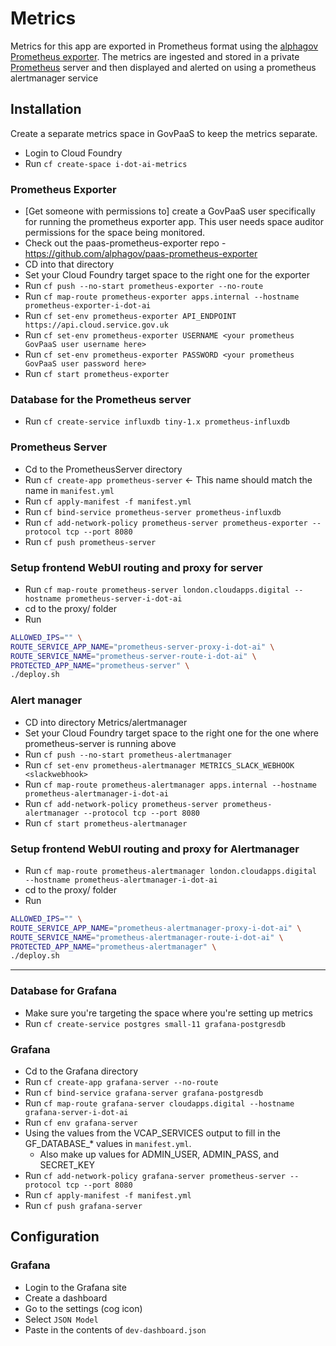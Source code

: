 # Metrics

Metrics for this app are exported in Prometheus format using the [alphagov Prometheus exporter](https://github.com/alphagov/paas-prometheus-exporter).
The metrics are ingested and stored in a private [Prometheus](https://prometheus.io/) server and then displayed and alerted on using a prometheus alertmanager service

## Installation

Create a separate metrics space in GovPaaS to keep the metrics separate.

- Login to Cloud Foundry
- Run `cf create-space i-dot-ai-metrics`

### Prometheus Exporter

- [Get someone with permissions to] create a GovPaaS user specifically for running the prometheus exporter app. This user needs space auditor permissions for the space being monitored.
- Check out the paas-prometheus-exporter repo - https://github.com/alphagov/paas-prometheus-exporter
- CD into that directory
- Set your Cloud Foundry target space to the right one for the exporter
- Run `cf push --no-start prometheus-exporter --no-route`
- Run `cf map-route prometheus-exporter apps.internal --hostname prometheus-exporter-i-dot-ai`
- Run `cf set-env prometheus-exporter API_ENDPOINT https://api.cloud.service.gov.uk`
- Run `cf set-env prometheus-exporter USERNAME <your prometheus GovPaaS user username here>`
- Run `cf set-env prometheus-exporter PASSWORD <your prometheus GovPaaS user password here>`
- Run `cf start prometheus-exporter`

### Database for the Prometheus server

- Run `cf create-service influxdb tiny-1.x prometheus-influxdb`

### Prometheus Server
- Cd to the PrometheusServer directory
- Run `cf create-app prometheus-server` <- This name should match the name in `manifest.yml`
- Run `cf apply-manifest -f manifest.yml`
- Run `cf bind-service prometheus-server prometheus-influxdb`
- Run `cf add-network-policy prometheus-server prometheus-exporter --protocol tcp --port 8080`
- Run `cf push prometheus-server`

### Setup frontend WebUI routing and proxy for server
- Run `cf map-route prometheus-server london.cloudapps.digital --hostname prometheus-server-i-dot-ai`
- cd to the proxy/ folder
- Run 
```bash
ALLOWED_IPS="" \
ROUTE_SERVICE_APP_NAME="prometheus-server-proxy-i-dot-ai" \
ROUTE_SERVICE_NAME="prometheus-server-route-i-dot-ai" \
PROTECTED_APP_NAME="prometheus-server" \
./deploy.sh
```

### Alert manager
- CD into directory Metrics/alertmanager
- Set your Cloud Foundry target space to the right one for the one where prometheus-server is running above
- Run `cf push --no-start prometheus-alertmanager`
- Run `cf set-env prometheus-alertmanager METRICS_SLACK_WEBHOOK <slackwebhook>`
- Run `cf map-route prometheus-alertmanager apps.internal --hostname prometheus-alertmanager-i-dot-ai`
- Run `cf add-network-policy prometheus-server prometheus-alertmanager --protocol tcp --port 8080`
- Run `cf start prometheus-alertmanager`

### Setup frontend WebUI routing and proxy for Alertmanager
- Run `cf map-route prometheus-alertmanager london.cloudapps.digital --hostname prometheus-alertmanager-i-dot-ai`
- cd to the proxy/ folder
- Run 
```bash
ALLOWED_IPS="" \
ROUTE_SERVICE_APP_NAME="prometheus-alertmanager-proxy-i-dot-ai" \
ROUTE_SERVICE_NAME="prometheus-alertmanager-route-i-dot-ai" \
PROTECTED_APP_NAME="prometheus-alertmanager" \
./deploy.sh
```




---

### Database for Grafana
- Make sure you're targeting the space where you're setting up metrics
- Run `cf create-service postgres small-11 grafana-postgresdb`

### Grafana
- Cd to the Grafana directory
- Run `cf create-app grafana-server --no-route`
- Run `cf bind-service grafana-server grafana-postgresdb`
- Run `cf map-route grafana-server cloudapps.digital --hostname grafana-server-i-dot-ai`
- Run `cf env grafana-server`
- Using the values from the VCAP_SERVICES output to fill in the GF_DATABASE_* values in `manifest.yml`.
  - Also make up values for ADMIN_USER, ADMIN_PASS, and SECRET_KEY
- Run `cf add-network-policy grafana-server prometheus-server --protocol tcp --port 8080`
- Run `cf apply-manifest -f manifest.yml`
- Run `cf push grafana-server`

## Configuration

### Grafana

- Login to the Grafana site
- Create a dashboard
- Go to the settings (cog icon)
- Select `JSON Model`
- Paste in the contents of `dev-dashboard.json`
